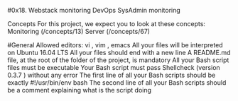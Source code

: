 #0x18. Webstack monitoring
DevOps SysAdmin monitoring

Concepts
For this project, we expect you to look at these concepts:
Monitoring (/concepts/13)
Server (/concepts/67)

#General
Allowed editors: vi , vim , emacs
All your files will be interpreted on Ubuntu 16.04 LTS
All your files should end with a new line
A README.md file, at the root of the folder of the project, is mandatory
All your Bash script files must be executable
Your Bash script must pass Shellcheck (version 0.3.7 ) without any error
The first line of all your Bash scripts should be exactly #!/usr/bin/env bash
The second line of all your Bash scripts should be a comment explaining what is the script doing
